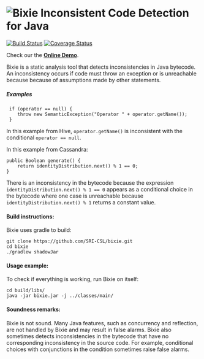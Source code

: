 ![Bixie](https://raw.githubusercontent.com/SRI-CSL/bixie/gh-pages/img/bixie_small.png) Inconsistent Code Detection for Java
=====
[![Build Status](https://travis-ci.org/SRI-CSL/bixie.png)](https://travis-ci.org/SRI-CSL/bixie)
[![Coverage Status](https://coveralls.io/repos/SRI-CSL/bixie/badge.svg?branch=master)](https://coveralls.io/r/SRI-CSL/bixie?branch=master) 

Check our the **[Online Demo](http://csl.sri.com/projects/bixie/)**.

Bixie is a static analysis tool that detects inconsistencies in Java bytecode. An inconsistency occurs if code must throw an exception or is unreachable because because of assumptions made by other statements. 

##### Examples

	 if (operator == null) {
	 	throw new SemanticException("Operator " + operator.getName());
	 }

In this example from Hive, `operator.getName()` is inconsistent with the conditional
`operator == null`. 

In this example from Cassandra:
	
	public Boolean generate() {
		return identityDistribution.next() % 1 == 0;
	}

There is an inconsistency in the bytecode because the expression `identityDistribution.next() % 1 == 0` appears as a conditional choice in the bytecode where one case is unreachable because `identityDistribution.next() % 1` returns a constant value.


#### Build instructions:

Bixie uses gradle to build:

	git clone https://github.com/SRI-CSL/bixie.git
	cd bixie
    ./gradlew shadowJar

#### Usage example:
To check if everything is working, run Bixie on itself:

	cd build/libs/
	java -jar bixie.jar -j ../classes/main/

#### Soundness remarks:
Bixie is not sound. Many Java features, such as concurrency and reflection, are not handled by Bixie and may result in false alarms. Bixie also sometimes detects inconsistencies in the bytecode that have no corresponding inconsistency in the source code. For example, conditional choices with conjunctions in the condition sometimes raise false alarms.






